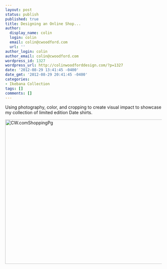 ```yaml
---
layout: post
status: publish
published: true
title: Designing an Online Shop...
author:
  display_name: colin
  login: colin
  email: colin@cwoodford.com
  url: ''
author_login: colin
author_email: colin@cwoodford.com
wordpress_id: 1327
wordpress_url: http://colinwoodforddesign.com/?p=1327
date: '2012-08-29 13:41:45 -0400'
date_gmt: '2012-08-29 20:41:45 -0400'
categories:
- Ikebana Collection
tags: []
comments: []
---
```

<div class = "posts-box">
<p>Using photography, color, and cropping to create visual impact to showcase my collection of limited edition Date shirts.</p>
<p><a href="http://colinwoodford.com/index.php/shop-online.html"><img class="aligncenter size-full wp-image-1586" alt="CW.comShoppingPg" src="http://colinwoodforddesign.com/wp-content/uploads/2012/08/CW.comShoppingPg.jpg" width="560" height="464" /></a></p>
</div>